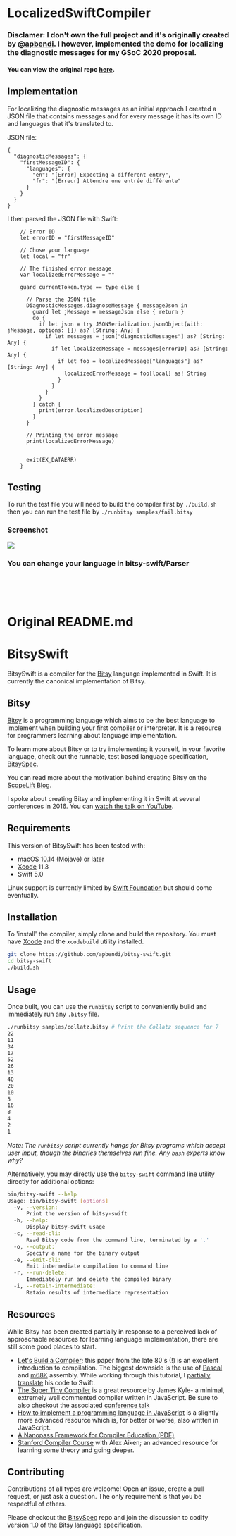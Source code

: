 # LocalizedSwiftCompiler

### Disclamer: I don't own the full project and it's originally created by [@apbendi](https://github.com/apbendi). I however, implemented the demo for localizing the diagnostic messages for my GSoC 2020 proposal.
#### You can view the original repo [here](https://github.com/apbendi/Bitsy-Swift).

## Implementation 
For localizing the diagnostic messages as an initial approach I created a JSON file that contains messages and for every message it has its own ID and languages that it's translated to.

JSON file:
```
{
  "diagnosticMessages": {
    "firstMessageID": {
      "languages": {
        "en": "[Error] Expecting a different entry",
        "fr": "[Erreur] Attendre une entrée différente"
      }
    }
  }
}
```

I then parsed the JSON file with Swift:
```
    // Error ID
    let errorID = "firstMessageID"
    
    // Chose your language
    let local = "fr"
    
    // The finished error message
    var localizedErrorMessage = ""
    
    guard currentToken.type == type else {
      
      // Parse the JSON file
      DiagnosticMessages.diagnoseMessage { messageJson in
        guard let jMessage = messageJson else { return }
        do {
          if let json = try JSONSerialization.jsonObject(with: jMessage, options: []) as? [String: Any] {
            if let messages = json["diagnosticMessages"] as? [String: Any] {
              if let localizedMessage = messages[errorID] as? [String: Any] {
                if let foo = localizedMessage["languages"] as? [String: Any] {
                  localizedErrorMessage = foo[local] as! String
                }
              }
            }
          }
        } catch {
          print(error.localizedDescription)
        }
      }
      
      // Printing the error message
      print(localizedErrorMessage)
      
      
      exit(EX_DATAERR)
    }
```

## Testing
To run the test file you will need to build the compiler first by `./build.sh` then you can run the test file by `./runbitsy samples/fail.bitsy`

### Screenshot
<img src="https://user-images.githubusercontent.com/13359795/76699349-3b67e600-66b5-11ea-9366-1bc3efa9134e.jpg">

### You can change your language in bitsy-swift/Parser
<br><br><br>

# Original README.md
# BitsySwift

BitsySwift is a compiler for the [Bitsy](https://github.com/apbendi/bitsyspec)
language implemented in Swift. It is currently the canonical implementation of Bitsy.

## Bitsy

[Bitsy](https://github.com/apbendi/bitsyspec) is a programming language which
aims to be the best language to implement
when building your first compiler or interpreter. It is a resource for
programmers learning about language implementation.

To learn more about Bitsy or to try implementing it yourself, in your favorite
language, check out the runnable, test based language specification,
[BitsySpec](https://github.com/apbendi/bitsyspec).

You can read more about the motivation behind creating Bitsy on the
[ScopeLift Blog](http://www.scopelift.co/blog/introducing-bitsy-the-first-language-youll-implement-yourself).

I spoke about creating Bitsy and implementing it in Swift at several conferences in 2016. You can [watch the talk on YouTube](https://youtu.be/XkjySn0nwzQ).


## Requirements

This version of BitsySwift has been tested with:

 * macOS 10.14 (Mojave) or later
 * [Xcode](https://itunes.apple.com/us/app/xcode/id497799835?mt=12) 11.3
 * Swift 5.0

Linux support is currently limited by
[Swift Foundation](https://github.com/apple/swift-corelibs-foundation) but
should come eventually.

## Installation

To 'install' the compiler, simply clone and build the repository. You must have
[Xcode](https://itunes.apple.com/us/app/xcode/id497799835?mt=12)
and the `xcodebuild` utility installed.

```bash
git clone https://github.com/apbendi/bitsy-swift.git
cd bitsy-swift
./build.sh
```

## Usage

Once built, you can use the `runbitsy` script to conveniently build and immediately
run any `.bitsy` file.

```bash
./runbitsy samples/collatz.bitsy # Print the Collatz sequence for 7
22
11
34
17
52
26
13
40
20
10
5
16
8
4
2
1
```

*Note: The `runbitsy` script currently hangs for Bitsy programs which accept
user input, though the binaries themselves run fine.
Any `bash` experts know why?*

Alternatively, you may directly use the `bitsy-swift` command line utility
directly for additional options:

```bash
bin/bitsy-swift --help
Usage: bin/bitsy-swift [options]
  -v, --version:
      Print the version of bitsy-swift
  -h, --help:
      Display bitsy-swift usage
  -c, --read-cli:
      Read Bitsy code from the command line, terminated by a '.'
  -o, --output:
      Specify a name for the binary output
  -e, --emit-cli:
      Emit intermediate compilation to command line
  -r, --run-delete:
      Immediately run and delete the compiled binary
  -i, --retain-intermediate:
      Retain results of intermediate representation
```

## Resources

While Bitsy has been created partially in response to a perceived lack of approachable
resources for learning language implementation, there are still some good
places to start.

 * [Let's Build a Compiler](http://www.compilers.iecc.com/crenshaw/); this
   paper from the late 80's (!) is an excellent introduction to compilation.
   The biggest downside is the use of
   [Pascal](https://en.wikipedia.org/wiki/Pascal_%28programming_language%29)
   and [m68K](https://en.wikipedia.org/wiki/Motorola_68000) assembly. While working
   through this tutorial, I
   [partially translate](https://github.com/apbendi/LetsBuildACompilerInSwift)
   his code to Swift.
 * [The Super Tiny Compiler](https://github.com/thejameskyle/the-super-tiny-compiler)
   is a great resource by James Kyle- a minimal, extremely well commented compiler
   written in JavaScript. Be sure to also checkout the associated
   [conference talk](https://www.youtube.com/watch?v=Tar4WgAfMr4)
 * [How to implement a programming language in JavaScript](http://lisperator.net/pltut/)
   is a slightly more advanced resource which is, for better or worse, also
   written in JavaScript.
 * [A Nanopass Framework for Compiler Education (PDF)](http://www.cs.indiana.edu/~dyb/pubs/nano-jfp.pdf)
 * [Stanford Compiler Course](https://www.youtube.com/watch?v=sm0QQO-WZlM&list=PLFB9EC7B8FE963EB8)
   with Alex Aiken; an advanced resource for learning some theory and going
   deeper.

## Contributing

Contributions of all types are welcome! Open an issue, create a pull request,
or just ask a question. The only requirement is that you be respectful of
others.

Please checkout the [BitsySpec](https://github.com/apbendi/bitsyspec) repo and join
the discussion to codify version 1.0 of the Bitsy language specification.

